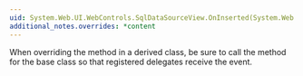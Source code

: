 ```yaml
---
uid: System.Web.UI.WebControls.SqlDataSourceView.OnInserted(System.Web.UI.WebControls.SqlDataSourceStatusEventArgs)
additional_notes.overrides: *content
---
```


<p>When overriding the <xref href="System.Web.UI.WebControls.SqlDataSourceView.OnInserted(System.Web.UI.WebControls.SqlDataSourceStatusEventArgs)"></xref> method in a derived class, be sure to call the <xref href="System.Web.UI.WebControls.SqlDataSourceView.OnInserted(System.Web.UI.WebControls.SqlDataSourceStatusEventArgs)"></xref> method for the base class so that registered delegates receive the event.</p>


